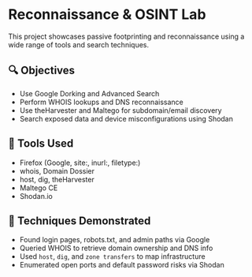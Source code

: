 # Reconnaissance & OSINT Lab

This project showcases passive footprinting and reconnaissance using a wide range of tools and search techniques.

## 🔍 Objectives
- Use Google Dorking and Advanced Search
- Perform WHOIS lookups and DNS reconnaissance
- Use theHarvester and Maltego for subdomain/email discovery
- Search exposed data and device misconfigurations using Shodan

## 🧰 Tools Used
- Firefox (Google, site:, inurl:, filetype:)
- whois, Domain Dossier
- host, dig, theHarvester
- Maltego CE
- Shodan.io

## 📌 Techniques Demonstrated
- Found login pages, robots.txt, and admin paths via Google
- Queried WHOIS to retrieve domain ownership and DNS info
- Used `host`, `dig`, and `zone transfers` to map infrastructure
- Enumerated open ports and default password risks via Shodan

